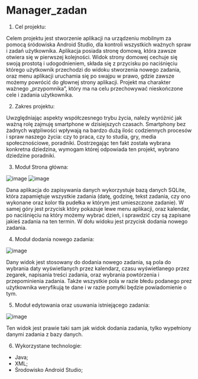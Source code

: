 # Manager_zadan

1. Cel projektu:

  Celem projektu jest stworzenie aplikacji na urządzeniu mobilnym za pomocą śródowiska Android Studio, dla kontroli wszystkich ważnych spraw i zadań użytkownika. 
  Aplikacja posiada stronę domową, która zawsze otwiera się w pierwszej kolejności. Widok strony domowej cechuje się swoją prostotą i udogodnieniem, 
  składa się z przycisku po naciśnięciu którego użytkownik przechodzi do widoku stworzenia nowego zadania, oraz menu aplikacji uruchamia się po swajpu w prawo, 
  gdzie zawsze możemy powrócić do głownej strony aplikacji. Projekt ma charakter ważnego „przypomnika”, który ma na celu przechowywać nieskończone cele i zadania użytkownika. 
  
2. Zakres projektu:
  
  Uwzględniając aspekty współczesnego trybu życia, należy wyróżnić jak ważną rolę zajmuję smartphone w dzisiejszych czasach. 
  Smartphony bez żadnych wątpliwości wpływają na bardzo dużą ilośc codziennych procesów i spraw naszego życia: czy to praca, czy to studia, gry, media społecznościowe, 
  poradniki. Dostrzegając ten fakt została wybrana konkretna dziedzina, wymogam której odpowiada ten projekt, wybrano dziedzine poradniki.
  
3. Moduł Strona główna:
   
  ![image](https://user-images.githubusercontent.com/61449911/118397370-46712a00-b65c-11eb-894d-00fca133b197.png)
  ![image](https://user-images.githubusercontent.com/61449911/118397381-538e1900-b65c-11eb-95a9-5ae60cad9d61.png)

  Dana aplikacja do zapisywania danych wykorzystuje bazą danych SQLite, która zapamiętuje wszystkie zadania (datę, godzinę, tekst zadania, czy ono wykonane oraz kolor tła pudełka w którym jest umieszczone zadanie). W samej góry jest przycisk który pokazuje lewe menu aplikacji, oraz kalendar, po naciśnięciu na który możemy wybrać dzień, i sprawdzić czy są zapisane jakieś zadania na ten termin. W dołu widoku jest przycisk dodania nowego zadania.
    
4. Moduł dodania nowego zadania:
  
  ![image](https://user-images.githubusercontent.com/61449911/118397425-83d5b780-b65c-11eb-92cd-33f46e00401f.png)
  
  Dany widok jest stosowany do dodania nowego zadania, są pola do wybrania daty wyświetlanych przez kalendarz, czasu wyświetlanego przez zegarek, napisania treści zadania, oraz wybrania powtórzenia i przepominienia zadania. Także wszystkie pola w razie błedu podanego prez użytkownika weryfikują te dane i w razie pomyłki będzie powiadomienie o tym.
  
5. Moduł edytowania oraz usuwania istniejącego zadania:
  
  ![image](https://user-images.githubusercontent.com/61449911/118397453-b5e71980-b65c-11eb-9621-be1c307c2b02.png)
  
  Ten widok jest prawie taki sam jak widok dodania zadania, tylko wypełniony danymi zadania z bazy danych.
    
6. Wykorzystane technologie:
  
  - Java;
  - XML;
  - Środowisko Android Studio;

